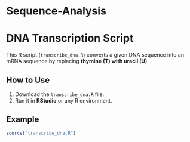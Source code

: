 # Sequence-Analysis
# DNA Transcription Script  

This R script (`transcribe_dna.R`) converts a given DNA sequence into an mRNA sequence by replacing **thymine (T) with uracil (U)**.  

## How to Use  
1. Download the `transcribe_dna.R` file.  
2. Run it in **RStudio** or any R environment.  

## Example  
```r
source("transcribe_dna.R")
